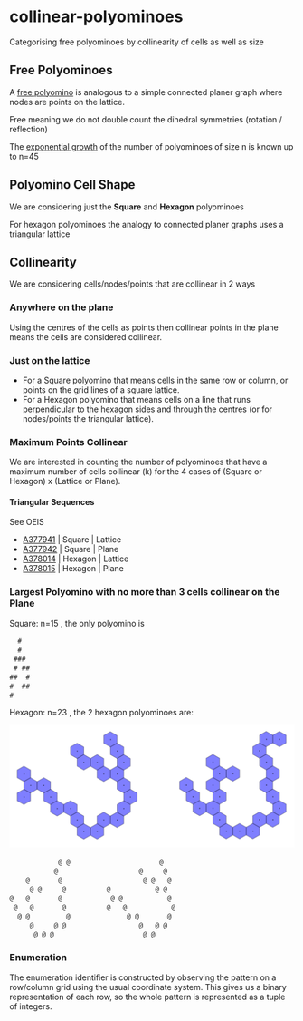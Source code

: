 # collinear-polyominoes

Categorising free polyominoes by collinearity of cells as well as size

## Free Polyominoes

A [free polyomino](https://en.wikipedia.org/wiki/Polyomino) is analogous to a simple connected planer graph where nodes are points on the lattice.

Free meaning we do not double count the dihedral symmetries (rotation / reflection)

The [exponential growth](https://polyominoes.org/count) of the number of polyominoes of size n is known up to n=45

## Polyomino Cell Shape

We are considering just the **Square** and **Hexagon** polyominoes

For hexagon polyominoes the analogy to connected planer graphs uses a triangular lattice

## Collinearity

We are considering cells/nodes/points that are collinear in 2 ways

### Anywhere on the plane

Using the centres of the cells as points then collinear points in the plane means the cells are considered collinear.

### Just on the lattice

- For a Square polyomino that means cells in the same row or column, or points on the grid lines of a square lattice.
- For a Hexagon polyomino that means cells on a line that runs perpendicular to the hexagon sides and through the centres
(or for nodes/points the triangular lattice).

### Maximum Points Collinear

We are interested in counting the number of polyominoes that have a maximum number of cells collinear (k) for the 4 cases of (Square or Hexagon) x (Lattice or Plane).

#### Triangular Sequences

See OEIS

- [A377941](https://oeis.org/A377941) | Square | Lattice
- [A377942](https://oeis.org/A377942) | Square | Plane
- [A378014](https://oeis.org/A378014) | Hexagon | Lattice
- [A378015](https://oeis.org/A378015) | Hexagon | Plane

### Largest Polyomino with no more than 3 cells collinear on the Plane

Square: n=15 , the only polyomino is

```text
  #
  #
 ###
 # ##
##  #
#  ##
#
```

Hexagon: n=23 , the 2 hexagon polyominoes are:

<img
src="https://raw.githubusercontent.com/daveisagit/collinear-polyominoes/main/assets/hex_max.png"
width="800" alt="Largest Hexagon Polyominoes">

```text
            @ @                      @
           @                    @     @
    @       @                    @ @   @
     @ @     @          @           @ @
@   @       @            @ @           @
 @   @       @          @   @           @
  @ @         @              @ @       @
     @     @ @                  @   @ @
      @ @ @                      @ @
```

### Enumeration

The enumeration identifier is constructed by observing the pattern on a row/column grid using the usual coordinate system.
This gives us a binary representation of each row, so the whole pattern is represented as a tuple of integers.
